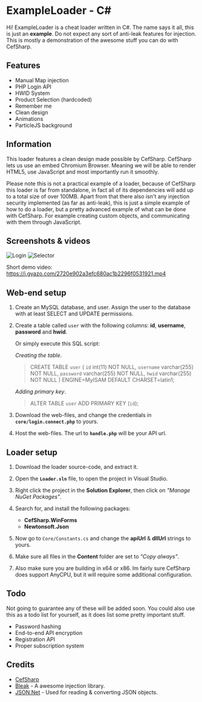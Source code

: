 
# ExampleLoader - C#
Hi! ExampleLoader is a cheat loader written in C#.  The name says it all, this is just an **example**. 
Do not expect any sort of anti-leak features for injection. 
This is mostly a demonstration of the awesome stuff you can do with CefSharp. 


## Features
* Manual Map injection
* PHP Login API
* HWID System
* Product Selection (hardcoded)
* Remember me
* Clean design
* Animations
* ParticleJS background

## Information

This loader features a clean design made possible by CefSharp. CefSharp lets us use an embed Chromium Browser. Meaning we will be able to render HTML5, use JavaScript and most importantly run it smoothly. 

Please note this is not a practical example of a loader, because of CefSharp this loader is far from standalone, in fact all of its dependencies will add up to a total size of over 100MB. Apart from that there also isn't any injection security implemented (as far as anti-leak), this is just a simple example of how to do a loader, but a pretty advanced example of what can be done with CefSharp. For example creating custom objects, and communicating with them through JavaScript.

## Screenshots & videos

![Login](https://i.imgur.com/dcv2ipz.png)                  			               ![Selector](https://i.imgur.com/AYISx0X.png)

Short demo video: https://i.gyazo.com/2720e902a3efc680ac1b2296f0531921.mp4

## Web-end setup

1. Create an MySQL database, and user. Assign the user to the database with at least SELECT and UPDATE permissions.

 2. Create a table called `user` with the following columns: **id**, **username**, **password** and **hwid**. 
 
	Or simply execute this SQL script: 
	
	*Creating the table*.
	>  CREATE TABLE `user` (
	  `id` int(11) NOT NULL,
	  `username` varchar(255) NOT NULL,
	  `password` varchar(255) NOT NULL,
	  `hwid` varchar(255) NOT NULL
	) ENGINE=MyISAM DEFAULT CHARSET=latin1;

	*Adding primary key*.
	>ALTER TABLE `user`
  ADD PRIMARY KEY (`id`);

2. Download the web-files, and change the credentials in **`core/login.connect.php`** to yours.
3. Host the web-files. The url to **`handle.php`** will be your API url.

## Loader setup

 1. Download the loader source-code, and extract it.

 3. Open the **`Loader.sln`** file, to open the project in Visual Studio.
 4. Right click the project in the **Solution Explorer**, then click on *"Manage NuGet Packages"*.
 5. Search for, and install the following packages:
	 - **CefSharp.WinForms**
	 - **Newtonsoft.Json**
		 
5. Now go to `Core/Constants.cs` and change the **apiUrl** & **dllUrl** strings to yours.
6. Make sure all files in the **Content** folder are set to *"Copy always"*.
7. Also make sure you are building in x64 or x86. Im fairly sure CefSharp does support AnyCPU, but it will require some additional configuration.
	 
## Todo

Not going to guarantee any of these will be added soon. You could also use this as a todo list for yourself, as it does list some pretty important stuff.
 
 - Password hashing
 - End-to-end API encryption
 - Registration API
 - Proper subscription system

## Credits
 - [CefSharp](https://github.com/cefsharp/CefSharp) 
 - [Bleak](https://github.com/Akaion/Bleak) - A awesome injection library.
 - [JSON.Net](https://www.newtonsoft.com/json) - Used for reading & converting JSON objects.

